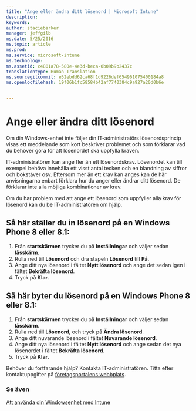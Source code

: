 ```yaml
---
title: "Ange eller ändra ditt lösenord | Microsoft Intune"
description: 
keywords: 
author: staciebarker
manager: jeffgilb
ms.date: 5/25/2016
ms.topic: article
ms.prod: 
ms.service: microsoft-intune
ms.technology: 
ms.assetid: c4801a78-580e-4e3d-beca-0b09b9b2437c
translationtype: Human Translation
ms.sourcegitcommit: e52ebdd62ca68f1d9226def654961075400184a8
ms.openlocfilehash: 19f06b1fc58584b42af7740384c9a927a20d0b6e


---
```


# Ange eller ändra ditt lösenord

Om din Windows-enhet inte följer din IT-administratörs lösenordsprincip visas ett meddelande som kort beskriver problemet och som förklarar vad du behöver göra för att lösenordet ska uppfylla kraven.

IT-administratören kan ange fler än ett lösenordskrav. Lösenordet kan till exempel behöva innehålla ett visst antal tecken och en blandning av siffror och bokstäver osv. Eftersom mer än ett krav kan anges kan de här anvisningarna enbart förklara hur du anger eller ändrar ditt lösenord. De förklarar inte alla möjliga kombinationer av krav. 

Om du har problem med att ange ett lösenord som uppfyller alla krav för lösenord kan du be IT-administratören om hjälp.

## Så här ställer du in lösenord på en Windows Phone 8 eller 8.1:

1. Från **startskärmen** trycker du på **Inställningar** och väljer sedan **låsskärm**.
2. Rulla ned till **Lösenord** och dra stapeln **Lösenord** till **På**.
3. Ange ditt nya lösenord i fältet **Nytt lösenord** och ange det sedan igen i fältet **Bekräfta lösenord**. 
4. Tryck på **Klar**.

## Så här byter du lösenord på en Windows Phone 8 eller 8.1:

1. Från **startskärmen** trycker du på **Inställningar** och väljer sedan **låsskärm**.
2. Rulla ned till **Lösenord**, och tryck på **Ändra lösenord**.
3. Ange ditt nuvarande lösenord i fältet **Nuvarande lösenord**.
4. Ange ditt nya lösenord i fältet **Nytt lösenord** och ange sedan det nya lösenordet i fältet **Bekräfta lösenord**.
4. Tryck på **Klar**.

Behöver du fortfarande hjälp? Kontakta IT-administratören. Titta efter kontaktuppgifter på [företagsportalens webbplats](http://portal.manage.microsoft.com).

### Se även
[Att använda din Windowsenhet med Intune](using-your-windows-device-with-intune.md)


<!--HONumber=Jun16_HO4-->


